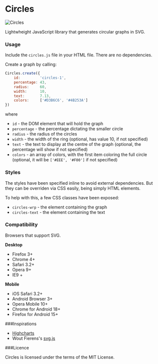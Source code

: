 # Circles

![Circles](http://lugolabs.com/static/circles.png)

Lightwheight JavaScript library that generates circular graphs in SVG.

### Usage

Include the `circles.js` file in your HTML file. There are no dependencies.

Create a graph by calling:

```js
Circles.create({
	id:         'circles-1',
	percentage: 43,
	radius:     60,
	width:      10,
	text:       7.13,
	colors:     ['#D3B6C6', '#4B253A']
})
```

where

* `id` - the DOM element that will hold the graph
* `percentage` - the percentage dictating the smaller circle
* `radius` - the radius of the circles
* `width` - the width of the ring (optional, has value 10, if not specified)
* `text` - the text to display at the centre of the graph (optional, the percentage will show if not specified)
* `colors` - an array of colors, with the first item coloring the full circle (optional, it will be `['#EEE', '#F00']` if not specified)

### Styles

The styles have been specified inline to avoid external dependencies. But they can be overriden via CSS easily, being simply HTML elements.

To help with this, a few CSS classes have been exposed:

* `circles-wrp` - the element containing the graph
* `circles-text` - the element containing the text

### Compatibility

Browsers that support SVG.

**Desktop**
* Firefox 3+
* Chrome 4+
* Safari 3.2+
* Opera 9+
* IE9 +

**Mobile**
* iOS Safari 3.2+
* Android Browser 3+
* Opera Mobile 10+
* Chrome for Android 18+
* Firefox for Android 15+


###Inspirations

* [Highcharts](http://highcharts.com)
* Wout Fierens's [svg.js](http://svgjs.com)


###Licence

Circles is licensed under the terms of the MIT License.
